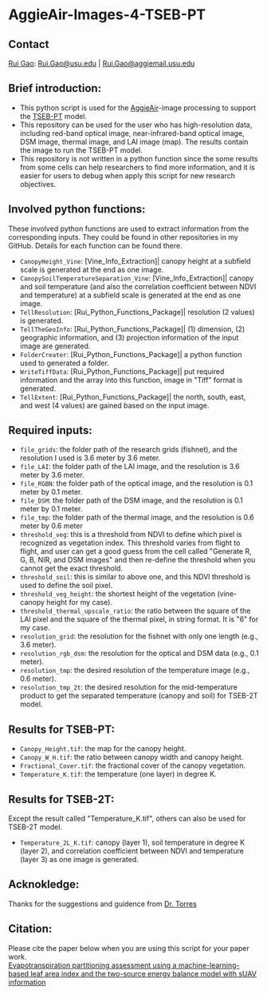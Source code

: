 
# AggieAir-Images-4-TSEB-PT
## Contact
[Rui Gao](https://github.com/RuiGao92): Rui.Gao@usu.edu | Rui.Gao@aggiemail.usu.edu

## Brief introduction:<br>
- This python script is used for the [AggieAir](https://uwrl.usu.edu/aggieair/)-image processing to support the [TSEB-PT](https://github.com/hectornieto/pyTSEB) model.
- This repository can be used for the user who has high-resolution data, including red-band optical image, near-infrared-band optical image, DSM image, thermal image, and LAI image (map). The results contain the image to run the TSEB-PT model.
- This repository is not written in a python function since the some results from some cells can help researchers to find more information, and it is easier for users to debug when apply this script for new research objectives.

## Involved python functions:
These involved python functions are used to extract information from the corresponding inputs. They could be found in other repositories in my GitHub. Details for each function can be found there.
- `CanopyHeight_Vine`: [Vine_Info_Extraction]| canopy height at a subfield scale is generated at the end as one image.
- `CanopySoilTemperatureSeparation_Vine`: [Vine_Info_Extraction]| canopy and soil temperature (and also the correlation coefficient between NDVI and temperature) at a subfield scale is generated at the end as one image.
- `TellResolution`: [Rui_Python_Functions_Package]| resolution (2 values) is generated.
- `TellTheGeoInfo`: [Rui_Python_Functions_Package]| (1) dimension, (2) geographic information, and (3) projection information of the input image are generated. 
- `FolderCreater`: [Rui_Python_Functions_Package]| a python function used to generated a folder.
- `WriteTiffData`: [Rui_Python_Functions_Package]| put required information and the array into this function, image in "Tiff" format is generated.
- `TellExtent`: [Rui_Python_Functions_Package]| the north, south, east, and west (4 values) are gained based on the input image.

## Required inputs:
- `file_grids`: the folder path of the research grids (fishnet), and the resolution I used is 3.6 meter by 3.6 meter.<br>
- `file_LAI`: the folder path of the LAI image, and the resolution is 3.6 meter by 3.6 meter.<br>
- `file_RGBN`: the folder path of the optical image, and the resolution is 0.1 meter by 0.1 meter.<br>
- `file_DSM`: the folder path of the DSM image, and the resolution is 0.1 meter by 0.1 meter.<br>
- `file_tmp`: the folder path of the thermal image, and the resolution is 0.6 meter by 0.6 meter<br>
- `threshold_veg`: this is a threshold from NDVI to define which pixel is recognized as vegetation index. This threshold varies from flight to flight, and user can get a good guess from the cell called "Generate R, G, B, NIR, and DSM images" and then re-define the threshold when you cannot get the exact threshold.<br>
- `threshold_soil`: this is similar to above one, and this NDVI threshold is used to define the soil pixel.<br>
- `threshold_veg_height`: the shortest height of the vegetation (vine-canopy height for my case).<br>
- `threshold_thermal_upscale_ratio`: the ratio between the square of the LAI pixel and the square of the thermal pixel, in string format. It is "6" for my case. 
- `resolution_grid`: the resolution for the fishnet with only one length (e.g., 3.6 meter).<br>
- `resolution_rgb_dsm`: the resolution for the optical and DSM data (e.g., 0.1 meter).<br>
- `resolution_tmp`: the desired resolution of the temperature image (e.g., 0.6 meter).
- `resolution_tmp_2t`: the desired resolution for the mid-temperature product to get the separated temperature (canopy and soil) for TSEB-2T model.

## Results for TSEB-PT:
- `Canopy_Height.tif`: the map for the canopy height.
- `Canopy_W_H.tif`: the ratio between canopy width and canopy height.
- `Fractional_Cover.tif`: the fractional cover of the canopy vegetation.
- `Temperature_K.tif`: the temperature (one layer) in degree K.

## Results for TSEB-2T:
Except the result called "Temperature_K.tif", others can also be used for TSEB-2T model.
- `Temperature_2L_K.tif`: canopy (layer 1), soil temperature in degree K (layer 2), and correlation coefficient between NDVI and temperature (layer 3) as one image is generated.


## Acknokledge:<br>
Thanks for the suggestions and guidence from [Dr. Torres](https://engineering.usu.edu/cee/people/faculty/torres-alfonso)

## Citation:<br>
Please cite the paper below when you are using this script for your paper work.<br>
[Evapotranspiration partitioning assessment using a machine-learning-based leaf area index and the two-source energy balance model with sUAV information](https://www.researchgate.net/publication/350820947_Evapotranspiration_partitioning_assessment_using_a_machine-learning-based_leaf_area_index_and_the_two-source_energy_balance_model_with_sUAV_information)


